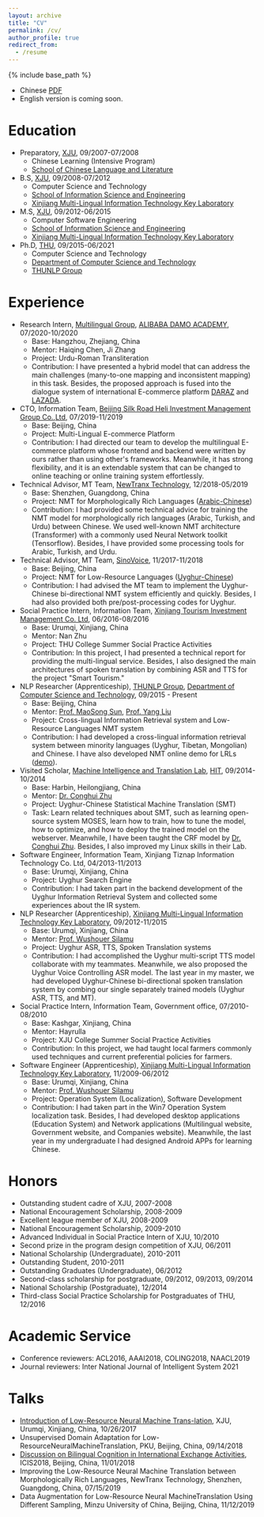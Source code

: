 ```yaml
---
layout: archive
title: "CV"
permalink: /cv/
author_profile: true
redirect_from:
  - /resume
---
```


{% include base_path %}

* Chinese [PDF](https://miradel51.github.io/files/me_cv_ch_new.pdf)
* English version is coming soon.

Education
======
* Preparatory, [XJU](https://www.xju.edu.cn/), 09/2007-07/2008
  *  Chinese Learning (Intensive Program)
  *  [School of Chinese Language and Literature](http://rwxy.xju.edu.cn/)
* B.S, [XJU](https://www.xju.edu.cn/), 09/2008-07/2012
  * Computer Science and Technology 
  * [School of Information Science and Engineering](http://it.xju.edu.cn/)
  * [Xinjiang Multi-Lingual Information Technology Key Laboratory](http://202.201.242.181:8000/translator/index.html)
* M.S, [XJU](https://www.xju.edu.cn/), 09/2012-06/2015
  * Computer Software Engineering 
  * [School of Information Science and Engineering](http://it.xju.edu.cn/)
  * [Xinjiang Multi-Lingual Information Technology Key Laboratory](http://202.201.242.181:8000/translator/index.html)
* Ph.D, [THU](https://www.tsinghua.edu.cn/en/), 09/2015-06/2021
  * Computer Science and Technology
  * [Department of Computer Science and Technology](http://www.cs.tsinghua.edu.cn/csen/)
  * [THUNLP Group](https://nlp.csai.tsinghua.edu.cn/)


Experience
======
* Research Intern, [Multilingual Group](https://damo.alibaba.com/labs/language-technology), [ALIBABA DAMO ACADEMY](https://damo.alibaba.com/), 07/2020-10/2020
  * Base: Hangzhou, Zhejiang, China
  * Mentor: Haiqing Chen, Ji Zhang
  * Project: Urdu-Roman Transliteration
  * Contribution: I have presented a hybrid model that can address the main challenges (many-to-one mapping and inconsistent mapping) in this task.
Besides, the proposed approach is fused into the dialogue system of international E-commerce platform [DARAZ](https://www.daraz.pk/) and [LAZADA](https://www.lazada.com/en/).  
* CTO, Information Team, [Beijing Silk Road Heli Investment Management Group Co.,Ltd](https://www.helibazar.com/index.html), 07/2019-11/2019
  * Base: Beijing, China
  * Project: Multi-Lingual E-commerce Platform
  * Contribution: I had directed our team to develop the multilingual E-commerce platform whose frontend and backend were written by ours rather than using other's frameworks. 
Meanwhile, it has strong flexibility, and it is an extendable system that can be changed to online teaching or online training system effortlessly.
* Technical Advisor, MT Team, [NewTranx Technology](http://www.newtranx.com/), 12/2018-05/2019
  * Base: Shenzhen, Guangdong, China
  * Project: NMT for Morphologically Rich Languages ([Arabic-Chinese](https://fanyi.newtranx.com/?lng=cn#/onTrans))
  * Contribution: I had provided some technical advice for training the NMT model for morphologically rich languages (Arabic, Turkish, and Urdu) between Chinese. We used well-known NMT architecture (Transformer) with a commonly used Neural Network toolkit (Tensorflow). Besides, I have provided some processing tools for Arabic, Turkish, and Urdu.
* Technical Advisor, MT Team, [SinoVoice](https://www.sinovoice.com/), 11/2017-11/2018
  * Base: Beijing, China
  * Project: NMT for Low-Resource Languages ([Uyghur-Chinese](https://translate.aicloud.com/))
  * Contribution: I had advised the MT team to implement the Uyghur-Chinese bi-directional NMT system efficiently and quickly. Besides, I had also provided both pre/post-processing codes for Uyghur.
* Social Practice Intern, Information Team, [Xinjiang Tourism Investment Management Co. Ltd](http://www.xinhuanet.com/travel/2019-09/06/c_1124969030.htm), 06/2016-08/2016
  * Base: Urumqi, Xinjiang, China
  * Mentor: Nan Zhu
  * Project: THU College Summer Social Practice Activities
  * Contribution: In this project, I had presented a technical report for providing the multi-lingual service. Besides, I also designed the main architectures of spoken translation by combining ASR and TTS for the project "Smart Tourism."
* NLP Researcher (Apprenticeship), [THUNLP Group](https://nlp.csai.tsinghua.edu.cn/), [Department of Computer Science and Technology](http://www.cs.tsinghua.edu.cn/csen/), 09/2015 - Present
  * Base: Beijing, China
  * Mentor: [Prof. MaoSong Sun](https://nlp.csai.tsinghua.edu.cn/staff/sms/), [Prof. Yang Liu](https://nlp.csai.tsinghua.edu.cn/~ly/)
  * Project: Cross-lingual Information Retrieval system and Low-Resource Languages NMT system
  * Contribution: I had developed a cross-lingual information retrieval system between minority languages (Uyghur, Tibetan, Mongolian) and Chinese. I have also developed NMT online demo for LRLs ([demo](http://101.6.5.207:5152/)). 
* Visited Scholar, [Machine Intelligence and Translation Lab](http://mitlab.hit.edu.cn/main.htm), [HIT](http://www.hit.edu.cn/), 09/2014-10/2014
  * Base: Harbin, Heilongjiang, China
  * Mentor: [Dr. Conghui Zhu](http://mitlab.hit.edu.cn/2018/0608/c9183a210166/page.htm)
  * Project: Uyghur-Chinese Statistical Machine Translation (SMT)
  * Task: Learn related techniques about SMT, such as learning open-source system MOSES, learn how to train, how to tune the model, how to optimize, and how to deploy the trained model on the webserver. Meanwhile, I have been taught the CRF model by [Dr. Conghui Zhu](http://mitlab.hit.edu.cn/2018/0608/c9183a210166/page.htm). Besides, I also improved my Linux skills in their Lab. 
* Software Engineer, Information Team, Xinjiang Tiznap Information Technology Co. Ltd, 04/2013-11/2013
  * Base: Urumqi, Xinjiang, China
  * Project: Uyghur Search Engine
  * Contribution: I had taken part in the backend development of the Uyghur Information Retrieval System and collected some experiences about the IR system.
* NLP Researcher (Apprenticeship), [Xinjiang Multi-Lingual Information Technology Key Laboratory](http://202.201.242.181:8000/translator/index.html), 09/2012-11/2015
  * Base: Urumqi, Xinjiang, China
  * Mentor: [Prof. Wushouer Silamu](https://ysg.ckcest.cn/html/details/3943/index.html)
  * Project: Uyghur ASR, TTS, Spoken Translation systems
  * Contribution: I had accomplished the Uyghur multi-script TTS model collaborate with my teammates. Meanwhile, we also proposed the Uyghur Voice Controlling ASR model. The last year in my master, we had developed Uyghur-Chinese bi-directional spoken translation system by combing our single separately trained models (Uyghur ASR, TTS, and MT).
* Social Practice Intern, Information Team, Government office, 07/2010-08/2010
  * Base: Kashgar, Xinjiang, China
  * Mentor: Hayrulla
  * Project: XJU College Summer Social Practice Activities
  * Contribution: In this project, we had taught local farmers commonly used techniques and current preferential policies for farmers.
* Software Engineer (Apprenticeship), [Xinjiang Multi-Lingual Information Technology Key Laboratory](http://202.201.242.181:8000/translator/index.html), 11/2009-06/2012
  * Base: Urumqi, Xinjiang, China
  * Mentor: [Prof. Wushouer Silamu](https://ysg.ckcest.cn/html/details/3943/index.html)
  * Project: Operation System (Localization), Software Development
  * Contribution: I had taken part in the Win7 Operation System localization task. Besides, I had developed desktop applications (Education System) and Network applications (Multilingual website, Government website, and Companies website). Meanwhile, the last year in my undergraduate I had designed Android APPs for learning Chinese. 

  

Honors
======
* Outstanding student cadre of XJU, 2007-2008
* National Encouragement Scholarship, 2008-2009
* Excellent league member of XJU, 2008-2009
* National Encouragement Scholarship, 2009-2010
* Advanced Individual in Social Practice Intern of XJU, 10/2010
* Second prize in the program design competition of XJU, 06/2011
* National Scholarship (Undergraduate), 2010-2011
* Outstanding Student, 2010-2011
* Outstanding Graduates (Undergraduate), 06/2012
* Second-class scholarship for postgraduate, 09/2012, 09/2013, 09/2014
* National Scholarship (Postgraduate), 12/2014
* Third-class Social Practice Scholarship for Postgraduates of THU, 12/2016

Academic Service
======
* Conference reviewers: ACL2016, AAAI2018, COLING2018, NAACL2019
* Journal reviewers: Inter National Journal of Intelligent System 2021

Talks
======
* [Introduction of Low-Resource Neural Machine Trans-lation](https://miradel51.github.io/files/report_da4mt_xju_v1.0.pdf), XJU, Urumqi, Xinjiang, China, 10/26/2017
* Unsupervised Domain Adaptation for Low-ResourceNeuralMachineTranslation, PKU, Beijing, China, 09/14/2018
* [Discussion on Bilingual Cognition in International Exchange Activities](https://miradel51.github.io/files/icis2018_v1.0.pdf), ICIS2018, Beijing, China, 11/01/2018
* Improving the Low-Resource Neural Machine Translation between Morphologically Rich Languages, NewTranx Technology, Shenzhen, Guangdong, China, 07/15/2019
* Data Augmentation for Low-Resource Neural MachineTranslation Using Different Sampling, Minzu University of China, Beijing, China, 11/12/2019

<!-- Publications
======
  <ul>{% for post in site.publications %}
    {% include archive-single-cv.html %}
  {% endfor %}</ul> -->
  
